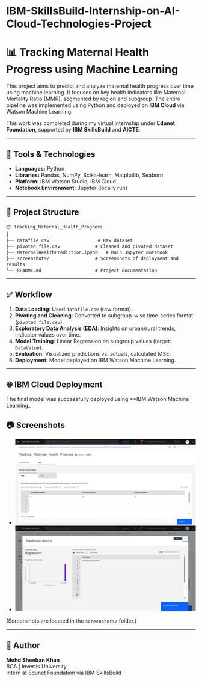 # IBM-SkillsBuild-Internship-on-AI-Cloud-Technologies-Project

# 📊 Tracking Maternal Health Progress using Machine Learning

This project aims to predict and analyze maternal health progress over time using machine learning. It focuses on key health indicators like Maternal Mortality Ratio (MMR), segmented by region and subgroup. The entire pipeline was implemented using Python and deployed on **IBM Cloud** via Watson Machine Learning.

This work was completed during my virtual internship under **Edunet Foundation**, supported by **IBM SkillsBuild** and **AICTE**.

---

## 🔧 Tools & Technologies

- **Languages:** Python  
- **Libraries:** Pandas, NumPy, Scikit-learn, Matplotlib, Seaborn  
- **Platform:** IBM Watson Studio, IBM Cloud  
- **Notebook Environment:** Jupyter (locally run)

---

## 📁 Project Structure

```
📦 Tracking_Maternal_Health_Progress
│
├── datafile.csv                  # Raw dataset
├── pivoted_file.csv             # Cleaned and pivoted dataset
├── MaternalHealthPrediction.ipynb   # Main Jupyter Notebook
├── screenshots/                 # Screenshots of deployment and results
└── README.md                    # Project documentation
```

---

## ✅ Workflow

1. **Data Loading**: Used `datafile.csv` (raw format).
2. **Pivoting and Cleaning**: Converted to subgroup-wise time-series format (`pivoted_file.csv`).
3. **Exploratory Data Analysis (EDA)**: Insights on urban/rural trends, indicator values over time.
4. **Model Training**: Linear Regression on subgroup values (target: `DataValue`).
5. **Evaluation**: Visualized predictions vs. actuals, calculated MSE.
6. **Deployment**: Model deployed on IBM Watson Machine Learning.

---

## 🌐 IBM Cloud Deployment

The final model was successfully deployed using **IBM Watson Machine Learning_


## 📷 Screenshots

- ![Model Deployment Screenshot](Screenshots/Testing_Prediction.png)
- ![Model Deployment Screenshot](Screenshots/Prediction_Result.png)

(Screenshots are located in the `screenshots/` folder.)

---

## 👤 Author

**Mohd Sheeban Khan**  
BCA | Invertis University  
Intern at Edunet Foundation via IBM SkillsBuild  
